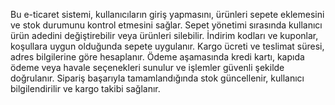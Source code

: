 Bu e-ticaret sistemi, kullanıcıların giriş yapmasını, ürünleri sepete eklemesini ve stok durumunu kontrol etmesini sağlar. Sepet yönetimi sırasında kullanıcı ürün adedini değiştirebilir veya ürünleri silebilir. İndirim kodları ve kuponlar, koşullara uygun olduğunda sepete uygulanır. Kargo ücreti ve teslimat süresi, adres bilgilerine göre hesaplanır. Ödeme aşamasında kredi kartı, kapıda ödeme veya havale seçenekleri sunulur ve işlemler güvenli şekilde doğrulanır. Sipariş başarıyla tamamlandığında stok güncellenir, kullanıcı bilgilendirilir ve kargo takibi sağlanır.
